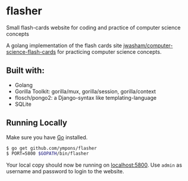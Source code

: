 # flasher
Small flash-cards website for coding and practice of computer science concepts

A golang implementation of the flash cards site [jwasham/computer-science-flash-cards](https://github.com/jwasham/computer-science-flash-cards) for practicing computer science concepts.

## Built with:
- Golang
- Gorilla Toolkit: gorilla/mux, gorilla/session, gorilla/context
- flosch/pongo2: a Django-syntax like templating-language
- SQLite

## Running Locally

Make sure you have [Go](http://golang.org/doc/install) installed.

```sh
$ go get github.com/ympons/flasher
$ PORT=5800 $GOPATH/bin/flasher
```

Your local copy should now be running on [localhost:5800](http://localhost:5800/). Use `admin` as username and password to login to the website.

